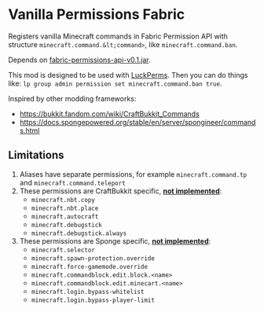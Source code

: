 # Vanilla Permissions Fabric

Registers vanilla Minecraft commands in Fabric Permission API with structure `minecraft.command.&lt;command>`,
like `minecraft.command.ban`.

Depends on [fabric-permissions-api-v0.1.jar](https://github.com/lucko/fabric-permissions-api/releases).

This mod is designed to be used with [LuckPerms](https://luckperms.net).
Then you can do things like:
`lp group admin permission set minecraft.command.ban true`.

Inspired by other modding frameworks:

- https://bukkit.fandom.com/wiki/CraftBukkit_Commands
- https://docs.spongepowered.org/stable/en/server/spongineer/commands.html

## Limitations

1. Aliases have separate permissions, for example `minecraft.command.tp` and `minecraft.command.teleport`
2. These permissions are CraftBukkit specific, <ins>**not implemented**</ins>:
   - `minecraft.nbt.copy`
   - `minecraft.nbt.place`
   - `minecraft.autocraft`
   - `minecraft.debugstick`
   - `minecraft.debugstick.always`
4. These permissions are Sponge specific,  <ins>**not implemented**</ins>:
   - `minecraft.selector`
   - `minecraft.spawn-protection.override`
   - `minecraft.force-gamemode.override`
   - `minecraft.commandblock.edit.block.<name>`
   - `minecraft.commandblock.edit.minecart.<name>`
   - `minecraft.login.bypass-whitelist`
   - `minecraft.login.bypass-player-limit`

